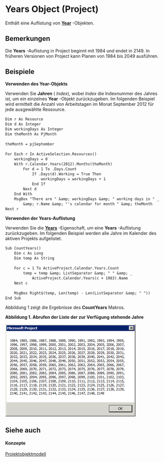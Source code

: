 
# Years Object (Project)

Enthält eine Auflistung von  **[Year](060e541f-f709-65dd-c955-5d04c1554373.md)** -Objekten.


## Bemerkungen

Die  **Years** -Auflistung in Project beginnt mit 1984 und endet in 2149. In früheren Versionen von Project kann Planen von 1984 bis 2049 ausführen.


## Beispiele

 **Verwenden des Year-Objekts**

Verwenden Sie  **Jahren** ( _Index_), wobei  _Index_ die Indexnummer des Jahres ist, um ein einzelnes **Year** -Objekt zurückzugeben. Im folgenden Beispiel wird ermittelt die Anzahl von Arbeitstagen im Monat September 2012 für jede ausgewählte Ressource.




```
Dim r As Resource
Dim d As Integer
Dim workingDays As Integer
Dim theMonth As PjMonth

theMonth = pjSeptember

For Each r In ActiveSelection.Resources()
    workingDays = 0
    With r.Calendar.Years(2012).Months(theMonth)
        For d = 1 To .Days.Count
            If .Days(d).Working = True Then
                workingDays = workingDays + 1
            End If
        Next d
    End With
    MsgBox "There are " &amp; workingDays &amp; " working days in " _
        &amp; r.Name &amp; "'s calendar for month " &amp; theMonth
Next r
```

 **Verwenden der Years-Auflistung**

Verwenden Sie die  **[Years](63f17754-d258-3fd2-5f20-33b8998e7e4d.md)** -Eigenschaft, um eine **Years** -Auflistung zurückzugeben. Im folgenden Beispiel werden alle Jahre im Kalender des aktiven Projekts aufgelistet.




```
Sub CountYears()
    Dim c As Long
    Dim temp As String
        
    For c = 1 To ActiveProject.Calendar.Years.Count
        temp = temp &amp; ListSeparator &amp; " " &amp; _
            ActiveProject.Calendar.Years(c + 1983).Name
    Next c
            
    MsgBox Right$(temp, Len(temp) - Len(ListSeparator &amp; " "))
End Sub
```

Abbildung 1 zeigt die Ergebnisse des  **CountYears** Makros.


**Abbildung 1. Abrufen der Liste der zur Verfügung stehende Jahre**

![Für Projektplanung verfügbare Jahre](images/pj15_VBA_Years.gif)


## Siehe auch


#### Konzepte


[Projektobjektmodell](900b167b-88ec-ea88-15b7-27bb90c22ac6.md)
